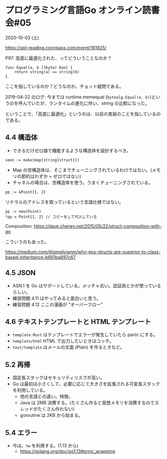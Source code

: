 # プログラミング言語Go オンライン読書会#05
2020-10-03 (土)

https://gpl-reading.connpass.com/event/181925/

P97: 高度に最適化された、ってどういうことなのか？

```
func Equal(a, b []byte) bool {
    return string(a) == string(b)
}
```

ここを指しているのか？どうなのか。チョット疑問である。

2019-04-22 のログ: 今までは runtime.memequal (`bytealg.Equal(a, b)`)というのを呼んでいたが、ランタイムの進化に伴い、string の比較になった。

ということで、「高度に最適化」というのは、以前の実装のことを指しているのである。

## 4.4 構造体
- できるだけゼロ値で機能するような構造体を設計するべき。

```
seen := make(map[string]struct{})
```
- Map の空構造体は、そこまでチューニングされているわけではない。(メモリの節約はわずか = ゼロではない)
- チャネルの場合は、空構造体を使う。うまくチューニングされている。

```
pp := &Point{1, 2}
```

リテラルのアドレスを取っているという言語仕様ではない。

```
pp := new(Point)
*pp = Point{1, 2} // コピーをして代入している
```

Composition: https://dave.cheney.net/2015/05/22/struct-composition-with-go

こういうのもあった。

https://medium.com/@simplyianm/why-gos-structs-are-superior-to-class-based-inheritance-b661ba897c67

## 4.5 JSON
- ASN.1 を Go はサポートしている。メッチャ古い。認証局とかが使っているらしい。
- 練習問題 4.11 はやってみると面白いと思う。
- 練習問題 4.12 ここの漫画が "オーバーフロー"

## 4.6 テキストテンプレートと HTML テンプレート
- `template.Must` はテンプレートでエラーが発生していたら panic にする。
- `template/html` HTML で出力したいときはコッチ。
- `text/template` はメールの文面 (Plain) を作るときなど。
 
## 5.2 再帰
- 固定長スタックはセキュリティリスクが高い。
- Go は最初は小さくして、必要に応じて大きさを拡張される可変長スタックを利用している。
    - 他の言語との違い。特徴。
    - Java は 2MB 消費する。(たくさん作ると仮想メモリを消費するのでスレッドがたくさん作れない)
    - goroutine は 2KB から始まる。


## 5.4 エラー
- 今は、`%w` を利用する。(1.13 から)
    - https://golang.org/doc/go1.13#error_wrapping

